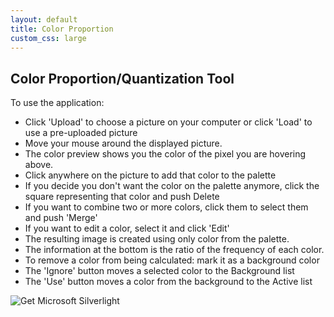 ```yaml
---
layout: default
title: Color Proportion
custom_css: large
---
```


<article class="bl-project">
  <h2>Color Proportion/Quantization Tool</h2>
  <span>To use the application:</span>
  <ul>
    <li>Click 'Upload' to choose a picture on your computer or click 'Load' to use a pre-uploaded picture</li>
    <li>Move your mouse around the displayed picture.</li>
    <li>The color preview shows you the color of the pixel you are hovering above.</li>
    <li>Click anywhere on the picture to add that color to the palette</li>
    <li>If you decide you don't want the color on the palette anymore, click the square representing that color and push Delete</li>
    <li>If you want to combine two or more colors, click them to select them and push 'Merge'</li>
    <li>If you want to edit a color, select it and click 'Edit'</li>
    <li>The resulting image is created using only color from the palette.</li>
    <li>The information at the bottom is the ratio of the frequency of each color.</li>
    <li>To remove a color from being calculated: mark it as a background color</li>
    <li>The 'Ignore' button moves a selected color to the Background list</li>
    <li>The 'Use' button moves a color from the background to the Active list</li>
  </ul>
  <div class="bl-project_demo">
    <object id="SilverlightPlugin1" width="980" height="680" data="data:application/x-silverlight-2,"
            type="application/x-silverlight-2">
      <param name="source" value="/projects/ColorProportionInNatureSLv2.xap" />
      <!-- Display installation image. -->
      <a href="http://go.microsoft.com/fwlink/?LinkID=149156" style="text-decoration: none;">
        <img src="http://go.microsoft.com/fwlink/?LinkId=108181" alt="Get Microsoft Silverlight"
             style="border-style: none" />
      </a>
    </object>
  </div>
</article>
